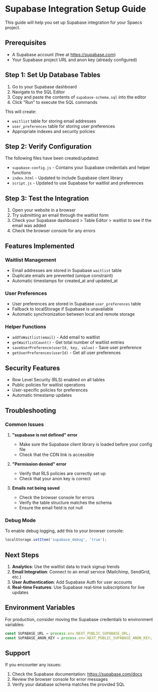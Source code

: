 # Supabase Integration Setup Guide

This guide will help you set up Supabase integration for your Spaecs project.

## Prerequisites

- A Supabase account (free at https://supabase.com)
- Your Supabase project URL and anon key (already configured)

## Step 1: Set Up Database Tables

1. Go to your Supabase dashboard
2. Navigate to the SQL Editor
3. Copy and paste the contents of `supabase-schema.sql` into the editor
4. Click "Run" to execute the SQL commands

This will create:
- `waitlist` table for storing email addresses
- `user_preferences` table for storing user preferences
- Appropriate indexes and security policies

## Step 2: Verify Configuration

The following files have been created/updated:

- `supabase-config.js` - Contains your Supabase credentials and helper functions
- `index.html` - Updated to include Supabase client library
- `script.js` - Updated to use Supabase for waitlist and preferences

## Step 3: Test the Integration

1. Open your website in a browser
2. Try submitting an email through the waitlist form
3. Check your Supabase dashboard > Table Editor > waitlist to see if the email was added
4. Check the browser console for any errors

## Features Implemented

### Waitlist Management
- Email addresses are stored in Supabase `waitlist` table
- Duplicate emails are prevented (unique constraint)
- Automatic timestamps for created_at and updated_at

### User Preferences
- User preferences are stored in Supabase `user_preferences` table
- Fallback to localStorage if Supabase is unavailable
- Automatic synchronization between local and remote storage

### Helper Functions
- `addToWaitlist(email)` - Add email to waitlist
- `getWaitlistCount()` - Get total number of waitlist entries
- `saveUserPreference(userId, key, value)` - Save user preference
- `getUserPreferences(userId)` - Get all user preferences

## Security Features

- Row Level Security (RLS) enabled on all tables
- Public policies for waitlist operations
- User-specific policies for preferences
- Automatic timestamp updates

## Troubleshooting

### Common Issues

1. **"supabase is not defined" error**
   - Make sure the Supabase client library is loaded before your config file
   - Check that the CDN link is accessible

2. **"Permission denied" error**
   - Verify that RLS policies are correctly set up
   - Check that your anon key is correct

3. **Emails not being saved**
   - Check the browser console for errors
   - Verify the table structure matches the schema
   - Ensure the email field is not null

### Debug Mode

To enable debug logging, add this to your browser console:
```javascript
localStorage.setItem('supabase_debug', 'true');
```

## Next Steps

1. **Analytics**: Use the waitlist data to track signup trends
2. **Email Integration**: Connect to an email service (Mailchimp, SendGrid, etc.)
3. **User Authentication**: Add Supabase Auth for user accounts
4. **Real-time Features**: Use Supabase real-time subscriptions for live updates

## Environment Variables

For production, consider moving the Supabase credentials to environment variables:

```javascript
const SUPABASE_URL = process.env.NEXT_PUBLIC_SUPABASE_URL;
const SUPABASE_ANON_KEY = process.env.NEXT_PUBLIC_SUPABASE_ANON_KEY;
```

## Support

If you encounter any issues:
1. Check the Supabase documentation: https://supabase.com/docs
2. Review the browser console for error messages
3. Verify your database schema matches the provided SQL 